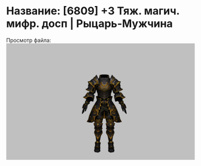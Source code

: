 # Название: [6809] +3 Тяж. магич. мифр. досп | Рыцарь-Мужчина

Просмотр файла:
![p000023.png](p000023.png)